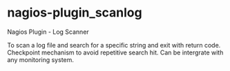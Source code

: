 # nagios-plugin_scanlog
Nagios Plugin - Log Scanner

To scan a log file and search for a specific string and exit with return code.
Checkpoint mechanism to avoid repetitive search hit.
Can be intergrate with any monitoring system.
